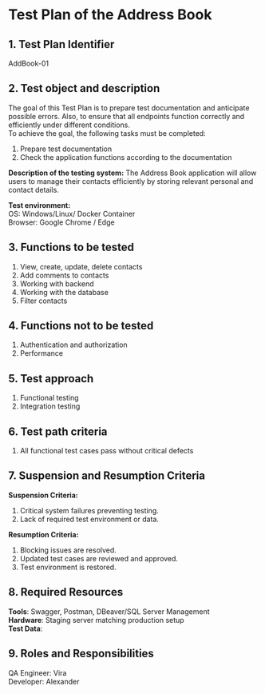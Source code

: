 # **Test Plan of the Address Book**

## **1\. Test Plan Identifier**

AddBook-01

## **2\. Test object and description**

The goal of this Test Plan is to prepare test documentation and anticipate possible errors. Also, to ensure that all endpoints function correctly and efficiently under different conditions.  
To achieve the goal, the following tasks must be completed:

1. Prepare test documentation  
2. Check the application functions according to the documentation

**Description of the testing system:** The Address Book application will allow users to manage their contacts efficiently by storing relevant personal and contact details.

**Test environment:**  
OS: Windows/Linux/ Docker Container  
Browser: Google Chrome / Edge

## **3\. Functions to be tested**

1. View, create, update, delete contacts  
2. Add comments to contacts  
3. Working with backend  
4. Working with the database  
5. Filter contacts

## **4\. Functions not to be tested**

1. Authentication and authorization  
2. Performance

## **5\. Test approach**

1. Functional testing  
2. Integration testing

## **6\. Test path criteria**

1. All functional test cases pass without critical defects

## **7\. Suspension and Resumption Criteria**

**Suspension Criteria:**

1. Critical system failures preventing testing.  
2. Lack of required test environment or data.

**Resumption Criteria:**

1. Blocking issues are resolved.  
2. Updated test cases are reviewed and approved.  
3. Test environment is restored.

## **8\. Required Resources**

**Tools**: Swagger, Postman, DBeaver/SQL Server Management  
**Hardware**: Staging server matching production setup  
**Test Data**: 

## **9\. Roles and Responsibilities**

QA Engineer: Vira  
Developer: Alexander  
